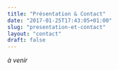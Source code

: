 ```yaml
---
title: "Présentation & Contact"
date: "2017-01-25T17:43:05+01:00"
slug: "presentation-et-contact"
layout: "contact"
draft: false
---
```


_à venir_
